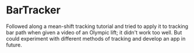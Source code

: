 # BarTracker
Followed along a mean-shift tracking tutorial and tried to apply it to tracking bar path when given a video of an Olympic lift; it didn't work too well. But could experiment with different methods of tracking and develop an app in future.
